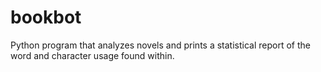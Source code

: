 # bookbot
Python program that analyzes novels and prints a statistical report of the word and character usage found within.
